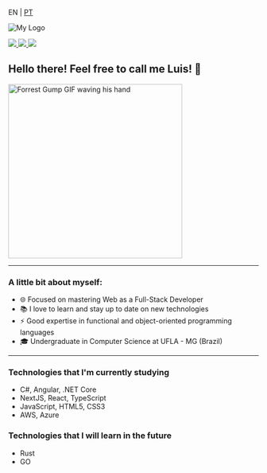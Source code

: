 <p>EN | 
  <a href="https://github.com/luis-saes/luis-saes/blob/main/README-ptbr.md">PT</a>
</p>

![My Logo](https://i.imgur.com/y1SyDdA.png)

<a href="https://www.linkedin.com/in/luis-saes/">
  <img src="https://img.shields.io/badge/Luis Saes-blue?style=flat-square&logo=linkedin&labelColor=blue">
</a>

<a href="https://medium.com/@luisaes">
  <img src="https://img.shields.io/badge/-@luisaes-000?style=flat&labelColor=000000&logo=Medium">
</a>

<a href="https://luis-saes.github.io/developer-portfolio/">
  <img src="https://img.shields.io/badge/My%20Developer%20Portfolio-%230096ff">
</a>

## Hello there! Feel free to call me Luis! 👋

<img alt="Forrest Gump GIF waving his hand" src="http://www.reactiongifs.com/r/fgwv.gif" width=350/>

---

### A little bit about myself:
* 🌐 Focused on mastering Web as a Full-Stack Developer
* 📚 I love to learn and stay up to date on new technologies
* ⚡ Good expertise in functional and object-oriented programming languages
* 🎓 Undergraduate in Computer Science at UFLA - MG (Brazil)

---
### Technologies that I'm currently studying

* C#, Angular, .NET Core
* NextJS, React, TypeScript
* JavaScript, HTML5, CSS3
* AWS, Azure

### Technologies that I will learn in the future

* Rust
* GO
